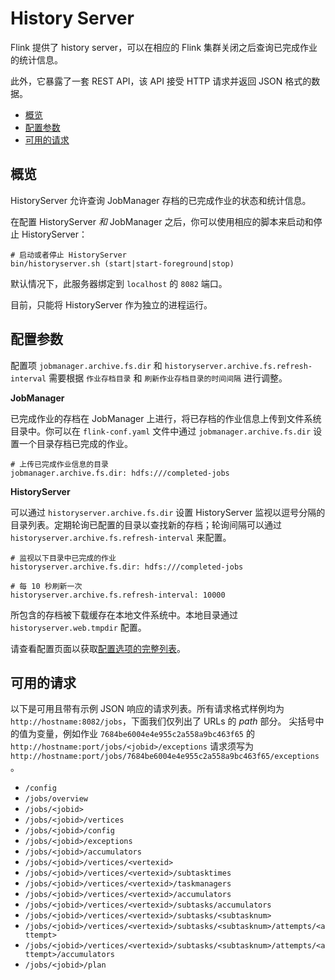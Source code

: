 # History Server

Flink 提供了 history server，可以在相应的 Flink 集群关闭之后查询已完成作业的统计信息。

此外，它暴露了一套 REST API，该 API 接受 HTTP 请求并返回 JSON 格式的数据。

- [概览](https://ci.apache.org/projects/flink/flink-docs-release-1.12/zh/deployment/advanced/historyserver.html#概览)
- [配置参数](https://ci.apache.org/projects/flink/flink-docs-release-1.12/zh/deployment/advanced/historyserver.html#配置参数)
- [可用的请求](https://ci.apache.org/projects/flink/flink-docs-release-1.12/zh/deployment/advanced/historyserver.html#可用的请求)



## 概览

HistoryServer 允许查询 JobManager 存档的已完成作业的状态和统计信息。

在配置 HistoryServer *和* JobManager 之后，你可以使用相应的脚本来启动和停止 HistoryServer：

```
# 启动或者停止 HistoryServer
bin/historyserver.sh (start|start-foreground|stop)
```

默认情况下，此服务器绑定到 `localhost` 的 `8082` 端口。

目前，只能将 HistoryServer 作为独立的进程运行。



## 配置参数

配置项 `jobmanager.archive.fs.dir` 和 `historyserver.archive.fs.refresh-interval` 需要根据 `作业存档目录` 和 `刷新作业存档目录的时间间隔` 进行调整。

**JobManager**

已完成作业的存档在 JobManager 上进行，将已存档的作业信息上传到文件系统目录中。你可以在 `flink-conf.yaml` 文件中通过 `jobmanager.archive.fs.dir` 设置一个目录存档已完成的作业。

```
# 上传已完成作业信息的目录
jobmanager.archive.fs.dir: hdfs:///completed-jobs
```

**HistoryServer**

可以通过 `historyserver.archive.fs.dir` 设置 HistoryServer 监视以逗号分隔的目录列表。定期轮询已配置的目录以查找新的存档；轮询间隔可以通过 `historyserver.archive.fs.refresh-interval` 来配置。

```
# 监视以下目录中已完成的作业
historyserver.archive.fs.dir: hdfs:///completed-jobs

# 每 10 秒刷新一次
historyserver.archive.fs.refresh-interval: 10000
```

所包含的存档被下载缓存在本地文件系统中。本地目录通过 `historyserver.web.tmpdir` 配置。

请查看配置页面以获取[配置选项的完整列表](https://ci.apache.org/projects/flink/flink-docs-release-1.12/zh/deployment/config.html#history-server)。



## 可用的请求

以下是可用且带有示例 JSON 响应的请求列表。所有请求格式样例均为 `http://hostname:8082/jobs`，下面我们仅列出了 URLs 的 *path* 部分。 尖括号中的值为变量，例如作业 `7684be6004e4e955c2a558a9bc463f65` 的 `http://hostname:port/jobs/<jobid>/exceptions` 请求须写为 `http://hostname:port/jobs/7684be6004e4e955c2a558a9bc463f65/exceptions`。

- `/config`
- `/jobs/overview`
- `/jobs/<jobid>`
- `/jobs/<jobid>/vertices`
- `/jobs/<jobid>/config`
- `/jobs/<jobid>/exceptions`
- `/jobs/<jobid>/accumulators`
- `/jobs/<jobid>/vertices/<vertexid>`
- `/jobs/<jobid>/vertices/<vertexid>/subtasktimes`
- `/jobs/<jobid>/vertices/<vertexid>/taskmanagers`
- `/jobs/<jobid>/vertices/<vertexid>/accumulators`
- `/jobs/<jobid>/vertices/<vertexid>/subtasks/accumulators`
- `/jobs/<jobid>/vertices/<vertexid>/subtasks/<subtasknum>`
- `/jobs/<jobid>/vertices/<vertexid>/subtasks/<subtasknum>/attempts/<attempt>`
- `/jobs/<jobid>/vertices/<vertexid>/subtasks/<subtasknum>/attempts/<attempt>/accumulators`
- `/jobs/<jobid>/plan`